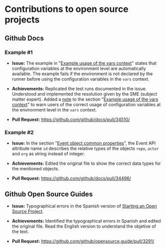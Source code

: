# Contributions to open source projects

## Github Docs

### Example #1

- **Issue:**
The example in "[Example usage of the vars context](https://docs.github.com/en/actions/learn-github-actions/contexts#example-usage-of-the-vars-context)" states that configuration variables at the environment level are automatically available. The example fails if the environment is not declared by the runner before using the configuration variables in the `vars` context.

- **Achievements:**
Replicated the test runs documented in the issue. Understood and implemented the resolution given by the SME (subject matter expert). Added a [note](https://docs.github.com/en/actions/learn-github-actions/contexts#example-usage-of-the-vars-context) to the section "[Example usage of the vars context](https://docs.github.com/en/actions/learn-github-actions/contexts#example-usage-of-the-vars-context)" to warn users of the correct usage of configuration variables at the environment level in the `vars` context.

- **Pull Request:** https://github.com/github/docs/pull/34510/

### Example #2

- **Issue:**
In the section "[Event object common properties](https://docs.github.com/en/rest/using-the-rest-api/github-event-types?apiVersion=2022-11-28#event-object-common-properties)", the Event API attribute name `id` describes the relative types of the objects `repo`, `actor` and `org`  as string instead of integer.

- **Achievements:**
Edited the original file to show the correct data types for the mentioned objects. 

- **Pull Request:** https://github.com/github/docs/pull/34496/

## Github Open Source Guides

- **Issue:**
Typographical errors in the Spanish version of [Starting an Open Source Project](https://opensource.guide/es/starting-a-project/).

- **Achievements:**
Identified the typographical errors in Spanish and edited the original file. Read the English version to understand the objetive of the text.

- **Pull Request:** https://github.com/github/opensource.guide/pull/3291/

